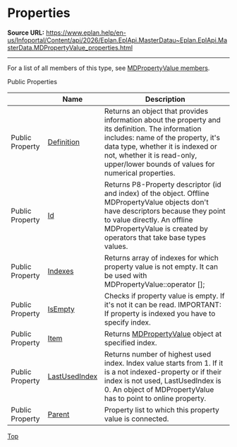 # Properties

**Source URL:** https://www.eplan.help/en-us/Infoportal/Content/api/2026/Eplan.EplApi.MasterDatau~Eplan.EplApi.MasterData.MDPropertyValue_properties.html

---

For a list of all members of this type, see [MDPropertyValue members](Eplan.EplApi.MasterDatau~Eplan.EplApi.MasterData.MDPropertyValue_members.html).

Public Properties

|  | Name | Description |
| --- | --- | --- |
| Public Property | [Definition](Eplan.EplApi.MasterDatau~Eplan.EplApi.MasterData.MDPropertyValue~Definition.html) | Returns an object that provides information about the property and its definition.  The information includes: name of the property, it's data type, whether it is indexed or not, whether it is read-only, upper/lower bounds of values for numerical properties. |
| Public Property | [Id](Eplan.EplApi.MasterDatau~Eplan.EplApi.MasterData.MDPropertyValue~Id.html) | Returns P8-Property descriptor (id and index) of the object.  Offline MDPropertyValue objects don't have descriptors because they point to value directly. An offline MDPropertyValue is created by operators that take base types values. |
| Public Property | [Indexes](Eplan.EplApi.MasterDatau~Eplan.EplApi.MasterData.MDPropertyValue~Indexes.html) | Returns array of indexes for which property value is not empty. It can be used with MDPropertyValue::operator []; |
| Public Property | [IsEmpty](Eplan.EplApi.MasterDatau~Eplan.EplApi.MasterData.MDPropertyValue~IsEmpty.html) | Checks if property value is empty. If it's not it can be read.  IMPORTANT: If property is indexed you have to specify index. |
| Public Property | [Item](Eplan.EplApi.MasterDatau~Eplan.EplApi.MasterData.MDPropertyValue~Item.html) | Returns [MDPropertyValue](Eplan.EplApi.MasterDatau~Eplan.EplApi.MasterData.MDPropertyValue.html) object at specified index. |
| Public Property | [LastUsedIndex](Eplan.EplApi.MasterDatau~Eplan.EplApi.MasterData.MDPropertyValue~LastUsedIndex.html) | Returns number of highest used index. Index value starts from 1. If it is a not indexed-property or if their index is not used, LastUsedIndex is 0.  An object of MDPropertyValue has to point to online property. |
| Public Property | [Parent](Eplan.EplApi.MasterDatau~Eplan.EplApi.MasterData.MDPropertyValue~Parent.html) | Property list to which this property value is connected. |

[Top](#top)
